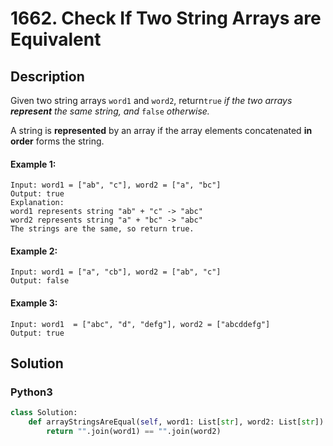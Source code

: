 # 1662. Check If Two String Arrays are Equivalent

## Description
Given two string arrays `word1` and `word2`, return`true` *if the two arrays **represent** the same string, and* `false` *otherwise.*

A string is **represented** by an array if the array elements concatenated **in order** forms the string.

#### Example 1:
```
Input: word1 = ["ab", "c"], word2 = ["a", "bc"]
Output: true
Explanation:
word1 represents string "ab" + "c" -> "abc"
word2 represents string "a" + "bc" -> "abc"
The strings are the same, so return true.
```

#### Example 2:
```
Input: word1 = ["a", "cb"], word2 = ["ab", "c"]
Output: false
```

#### Example 3:
```
Input: word1  = ["abc", "d", "defg"], word2 = ["abcddefg"]
Output: true
```


## Solution

### Python3
```python
class Solution:
    def arrayStringsAreEqual(self, word1: List[str], word2: List[str]) -> bool:
        return "".join(word1) == "".join(word2)
```